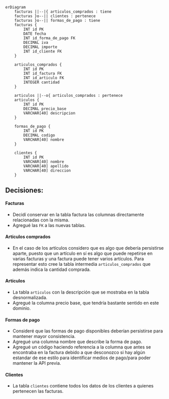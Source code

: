 ```mermaid
erDiagram
    facturas ||--|{ articulos_comprados : tiene
    facturas }o--|| clientes : pertenece
    facturas }o--|| formas_de_pago : tiene
    facturas {
        INT id PK
        DATE fecha
        INT id_forma_de_pago FK
        DECIMAL iva
        DECIMAL importe
        INT id_cliente FK
    }

    articulos_comprados {
        INT id PK
        INT id_factura FK
        INT id_articulo FK
        INTEGER cantidad
    }

    articulos ||--o{ articulos_comprados : pertenece
    articulos {
        INT id PK
        DECIMAL precio_base
        VARCHAR[40] descripcion
    }

    formas_de_pago {
        INT id PK
        DECIMAL codigo
        VARCHAR[40] nombre
    }

    clientes {
        INT id PK
        VARCHAR[40] nombre
        VARCHAR[40] apellido
        VARCHAR[40] direccion
    }
```

## Decisiones:
#### Facturas
- Decidí conservar en la tabla factura las columnas directamente relacionadas con la misma.
- Agregué las `FK` a las nuevas tablas.

#### Artículos comprados
- En el caso de los artículos considero que es algo que debería persistirse aparte,
puesto que un artículo en sí es algo que puede repetirse en varias facturas y
una factura puede tener varios artículos. Para representar esto cree la tabla intermedia
`articulos_comprados` que además indica la cantidad comprada.

#### Artículos
- La tabla `articulos` con la descripción que se mostraba en la tabla desnormalizada.
- Agregué la columna precio base, que tendría bastante sentido en este dominio.

#### Formas de pago
- Consideré que las formas de pago disponibles deberían persistirse para mantener mayor
consistencia.
- Agregué una columna nombre que describe la forma de pago.
- Agregué un código haciendo referencia a la columna que antes se encontraba en la factura
debido a que desconozco si hay algún estandar de ese estilo para identificar medios de pago/para
poder mantener la API previa.

#### Clientes
- La tabla `clientes` contiene todos los datos de los clientes a quienes pertenecen las facturas.